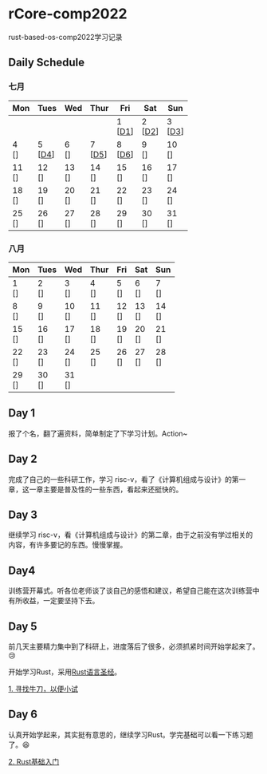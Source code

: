 # rCore-comp2022
rust-based-os-comp2022学习记录

## Daily Schedule

### 七月

| Mon        | Tues                  | Wed        | Thur                  | Fri                   | Sat                   | Sun                   |
| ---------- | --------------------- | ---------- | --------------------- | --------------------- | --------------------- | --------------------- |
|            |                       |            |                       | 1 <br> [[D1](#day-1)] | 2 <br> [[D2](#day-2)] | 3 <br> [[D3](#day-3)] |
| 4 <br> []  | 5 <br> [[D4](#day-4)] | 6 <br> []  | 7 <br> [[D5](#day-5)] | 8 <br> [[D6](#day-6)] | 9 <br> []             | 10 <br> []            |
| 11 <br> [] | 12 <br> []            | 13 <br> [] | 14 <br> []            | 15 <br> []            | 16 <br> []            | 17 <br> []            |
| 18 <br> [] | 19 <br> []            | 20 <br> [] | 21 <br> []            | 22 <br> []            | 23 <br> []            | 24 <br> []            |
| 25 <br> [] | 26 <br> []            | 27 <br> [] | 28 <br> []            | 29 <br> []            | 30 <br> []            | 31 <br> []            |

### 八月

| Mon                   | Tues                  | Wed                   | Thur                  | Fri                   | Sat                   | Sun                   |
| --------------------- | --------------------- | --------------------- | --------------------- | --------------------- | --------------------- | --------------------- |
| 1 <br> []             | 2 <br> []             | 3 <br> []             | 4 <br> []             | 5 <br> []             | 6 <br> []             | 7 <br> []             |
| 8 <br> []             | 9 <br> []             | 10 <br> []            | 11 <br> []            | 12 <br> []            | 13 <br> []            | 14 <br> []            |
| 15 <br> []            | 16 <br> []            | 17 <br> []            | 18 <br> []            | 19 <br> []            | 20 <br> []            | 21 <br> []            |
| 22 <br> []            | 23 <br> []            | 24 <br> []            | 25 <br> []            | 26 <br> []            | 27 <br> []            | 28 <br> []            |
| 29 <br> []            | 30 <br> []            | 31 <br> []            |                       |                       |                       |                       |

## Day 1

报了个名，翻了遍资料，简单制定了下学习计划。Action~

## Day 2

完成了自己的一些科研工作，学习 risc-v，看了《计算机组成与设计》的第一章，这一章主要是普及性的一些东西，看起来还挺快的。

## Day 3

继续学习 risc-v，看《计算机组成与设计》的第二章，由于之前没有学过相关的内容，有许多要记的东西。慢慢掌握。

## Day4

训练营开幕式。听各位老师谈了谈自己的感悟和建议，希望自己能在这次训练营中有所收益，一定要坚持下去。

## Day 5

前几天主要精力集中到了科研上，进度落后了很多，必须抓紧时间开始学起来了。:cry:

开始学习Rust，采用[Rust语言圣经](https://course.rs/about-book.html)。

[1. 寻找牛刀，以便小试](RustLearning/Chapter_1.md)

## Day 6

认真开始学起来，其实挺有意思的，继续学习Rust。学完基础可以看一下练习题了。:laughing:

[2. Rust基础入门](RustLearning/Chapter_2.md)

